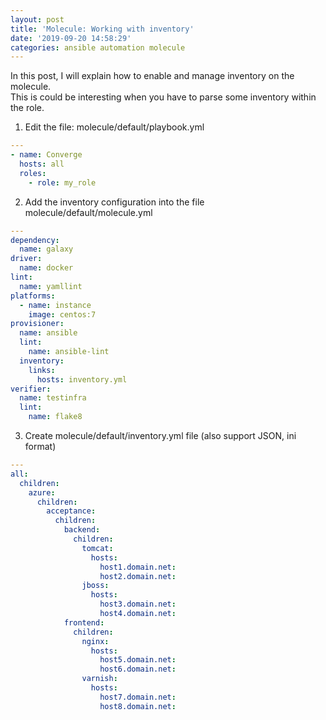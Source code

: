 ```yaml
---
layout: post
title: 'Molecule: Working with inventory'
date: '2019-09-20 14:58:29'
categories: ansible automation molecule
---
```


In this post, I will explain how to enable and manage inventory on the molecule.   
This is could be interesting when you have to parse some inventory within the role.  
  
1) Edit the file: molecule/default/playbook.yml

```yaml
---
- name: Converge
  hosts: all
  roles:
    - role: my_role
```

2) Add the inventory configuration into the file molecule/default/molecule.yml

```yaml
---
dependency:
  name: galaxy
driver:
  name: docker
lint:
  name: yamllint
platforms:
  - name: instance
    image: centos:7
provisioner:
  name: ansible
  lint:
    name: ansible-lint
  inventory:
    links:
      hosts: inventory.yml
verifier:
  name: testinfra
  lint:
    name: flake8
```

3) Create molecule/default/inventory.yml file (also support JSON, ini format)

```yaml
---
all:
  children:
    azure:
      children:
        acceptance:
          children:
            backend:
              children:
                tomcat:
                  hosts:
                    host1.domain.net:
                    host2.domain.net:
                jboss:
                  hosts:
                    host3.domain.net:
                    host4.domain.net:
            frontend:
              children:
                nginx:
                  hosts:
                    host5.domain.net:
                    host6.domain.net:
                varnish:
                  hosts:
                    host7.domain.net:
                    host8.domain.net:
```
